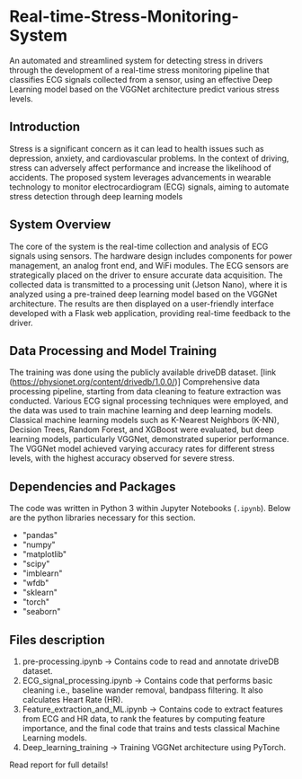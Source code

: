 # Real-time-Stress-Monitoring-System
An automated and streamlined system for detecting stress in drivers through the development of a real-time stress monitoring pipeline that classifies ECG signals collected from a sensor, using an effective Deep Learning model based on the VGGNet architecture predict various stress levels.

## Introduction
Stress is a significant concern as it can lead to health issues such as depression, anxiety, and cardiovascular problems. In the context of driving, stress can adversely affect performance and increase the likelihood of accidents. The proposed system leverages advancements in wearable technology to monitor electrocardiogram (ECG) signals, aiming to automate stress detection through deep learning models​

## System Overview
The core of the system is the real-time collection and analysis of ECG signals using sensors. The hardware design includes components for power management, an analog front end, and WiFi modules. The ECG sensors are strategically placed on the driver to ensure accurate data acquisition. The collected data is transmitted to a processing unit (Jetson Nano), where it is analyzed using a pre-trained deep learning model based on the VGGNet architecture. The results are then displayed on a user-friendly interface developed with a Flask web application, providing real-time feedback to the driver​.

## Data Processing and Model Training
The training was done using the publicly available driveDB dataset. [link (https://physionet.org/content/drivedb/1.0.0/)]
Comprehensive data processing pipeline, starting from data cleaning to feature extraction was conducted. Various ECG signal processing techniques were employed, and the data was used to train machine learning and deep learning models. Classical machine learning models such as K-Nearest Neighbors (K-NN), Decision Trees, Random Forest, and XGBoost were evaluated, but deep learning models, particularly VGGNet, demonstrated superior performance. The VGGNet model achieved varying accuracy rates for different stress levels, with the highest accuracy observed for severe stress​.

## Dependencies and Packages

The code was written in Python 3 within Jupyter Notebooks (`.ipynb`).
Below are the python libraries necessary for this section.

- "pandas"
- "numpy"
- "matplotlib"
- "scipy"
- "imblearn"
- "wfdb"
- "sklearn"
- "torch"
- "seaborn"

## Files description

1. pre-processing.ipynb -> Contains code to read and annotate driveDB dataset.
2. ECG_signal_processing.ipynb -> Contains code that performs basic cleaning i.e., baseline wander removal, bandpass filtering. It also calculates Heart Rate (HR).
3. Feature_extraction_and_ML.ipynb -> Contains code to extract features from ECG and HR data, to rank the features by computing feature importance, and the final code that trains and tests classical Machine Learning models.
4. Deep_learning_training -> Training VGGNet architecture using PyTorch.

Read report for full details!
